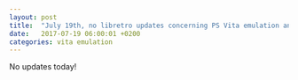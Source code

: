 ```yaml
---
layout: post
title:  "July 19th, no libretro updates concerning PS Vita emulation and emulators"
date:   2017-07-19 06:00:01 +0200
categories: vita emulation
---
```


No updates today!
